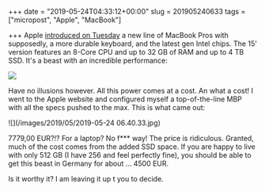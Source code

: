 +++
date = "2019-05-24T04:33:12+00:00"
slug = 201905240633
tags = ["micropost", "Apple", "MacBook"]

+++
Apple [introduced on Tuesday](https://www.apple.com/newsroom/2019/05/apple-introduces-first-8-core-macbook-pro-the-fastest-mac-notebook-ever/) a new line of MacBook Pros with supposedly, a more durable keyboard, and the latest gen Intel chips. The 15' version features an 8-Core CPU and up to 32 GB of RAM and up to 4 TB SSD. It's a beast with an incredible performance:

[![](https://cdn.macrumors.com/article-new/2019/05/macbookprobenchmark2019.jpg)](https://browser.geekbench.com/v4/cpu/13240025)

Have no illusions however. All this power comes at a cost. An what a cost! I went to the Apple website and configured myself a top-of-the-line MBP with all the specs pushed to the max. This is what came out:

![](/images/2019/05/2019-05-24 06.40.33.jpg)

7779,00 EUR?!? For a laptop? No f*** way! The price is ridiculous. Granted, much of the cost comes from the added SSD space. If you are happy to live with only 512 GB (I have 256 and feel perfectly fine), you should be able to get this beast in Germany for about ... 4500 EUR.

Is it worthy it? I am leaving it up t you to decide.